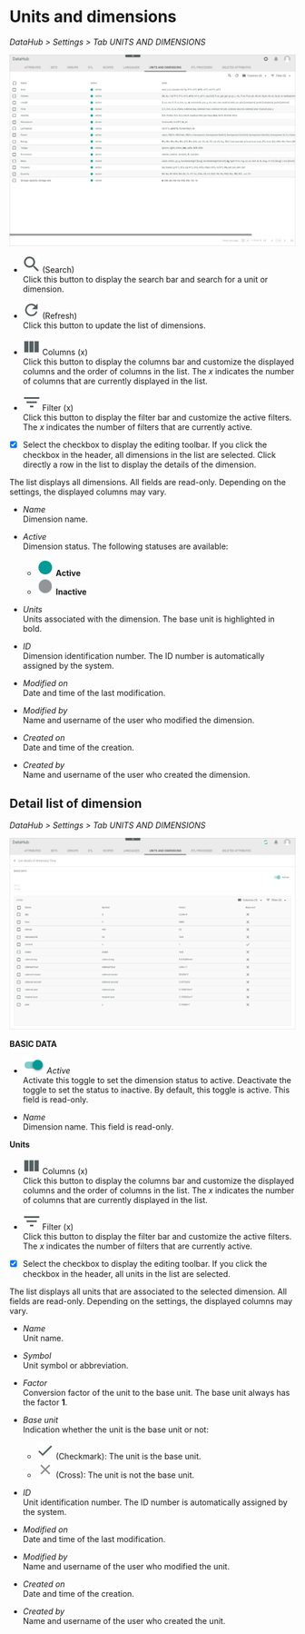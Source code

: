 [comment]: <> (Überarbeiten, wenn Funktionen möglich!)

# Units and dimensions

*DataHub > Settings > Tab UNITS AND DIMENSIONS*

![Units and dimensions](/Assets/Screenshots/DataHub/Settings/UnitsDimensions/UnitsDimensions.png "[Units and dimensions]")

- ![Search](/Assets/Icons/Search.png "[Search]") (Search)   
  Click this button to display the search bar and search for a unit or dimension.

  [comment]: <> (Wonach kann ich suchen? Klappt bei mir nicht...)

- ![Refresh](/Assets/Icons/Refresh01.png "[Refresh]") (Refresh)   
  Click this button to update the list of dimensions.

- ![Columns](/Assets/Icons/Columns.png "[Columns]") Columns (x)   
  Click this button to display the columns bar and customize the displayed columns and the order of columns in the list. The *x* indicates the number of columns that are currently displayed in the list.

- ![Filter](/Assets/Icons/Filter.png "[Filter]") Filter (x)   
  Click this button to display the filter bar and customize the active filters. The *x* indicates the number of filters that are currently active.

- [x]     
  Select the checkbox to display the editing toolbar. If you click the checkbox in the header, all dimensions in the list are selected. Click directly a row in the list to display the details of the dimension.

  [comment]: <> (Leere Toolbar - was kann ich hier machen?)

The list displays all dimensions. All fields are read-only. Depending on the settings, the displayed columns may vary.

- *Name*   
  Dimension name.

- *Active*   
  Dimension status. The following statuses are available:
  - ![Status](/Assets/Icons/Status01.png "[Status]") **Active**
  - ![Status](/Assets/Icons/Status04.png "[Status]") **Inactive**     

- *Units*   
  Units associated with the dimension. The base unit is highlighted in bold.

- *ID*   
  Dimension identification number. The ID number is automatically assigned by the system.

- *Modified on*   
  Date and time of the last modification.

- *Modified by*   
  Name and username of the user who modified the dimension.

- *Created on*   
  Date and time of the creation.

- *Created by*   
  Name and username of the user who created the dimension.



## Detail list of dimension

*DataHub > Settings > Tab UNITS AND DIMENSIONS*

![Detail list of dimension](/Assets/Screenshots/DataHub/Settings/UnitsDimensions/DetailListDimension.png "[Detail list of dimension]")

**BASIC DATA**

- ![Toggle](/Assets/Icons/Toggle.png "[Toggle]") *Active*   
  Activate this toggle to set the dimension status to active. Deactivate the toggle to set the status to inactive. By default, this toggle is active. This field is read-only.

  [comment]: <> (Ein toggle, der read-only ist, ist sinnfrei, oder?)

- *Name*   
  Dimension name. This field is read-only.

**Units**

- ![Columns](/Assets/Icons/Columns.png "[Columns]") Columns (x)   
  Click this button to display the columns bar and customize the displayed columns and the order of columns in the list. The *x* indicates the number of columns that are currently displayed in the list.

- ![Filter](/Assets/Icons/Filter.png "[Filter]") Filter (x)   
  Click this button to display the filter bar and customize the active filters. The *x* indicates the number of filters that are currently active.

- [x]     
  Select the checkbox to display the editing toolbar. If you click the checkbox in the header, all units in the list are selected.

  [comment]: <> (Leere Toolbar - was kann ich hier machen?)

The list displays all units that are associated to the selected dimension. All fields are read-only. Depending on the settings, the displayed columns may vary.

- *Name*   
  Unit name.

- *Symbol*   
  Unit symbol or abbreviation.

- *Factor*   
  Conversion factor of the unit to the base unit. The base unit always has the factor **1**.

- *Base unit*   
  Indication whether the unit is the base unit or not:
  - ![Check](/Assets/Icons/Check.png "[Check]") (Checkmark): The unit is the base unit.  
  - ![Cross](/Assets/Icons/Cross02.png "[Cross]") (Cross): The unit is not the base unit.


- *ID*   
  Unit identification number. The ID number is automatically assigned by the system.

- *Modified on*   
  Date and time of the last modification.

- *Modified by*   
  Name and username of the user who modified the unit.

- *Created on*   
  Date and time of the creation.

- *Created by*   
  Name and username of the user who created the unit.
